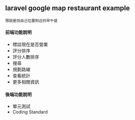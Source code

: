 ## laravel google map restaurant example

`預設是找自己位置附近的早午餐`

#### 前端功能說明
- 標註現在是否營業
- 評分排序
- 評分人數排序
- 搜尋
- 規劃路線
- 查看統計
- 更多相關資訊

#### 後端功能說明
- 單元測試
- Coding Standard

 
